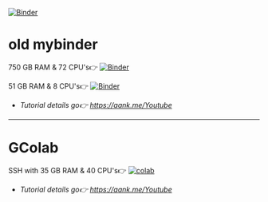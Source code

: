 [![Binder](https://mybinder.org/badge_logo.svg)](https://mybinder.org/v2/gh/7054company/notebooks/HEAD)


# old mybinder
750 GB RAM & 72 CPU's👉 [![Binder](https://mybinder.org/badge_logo.svg)](https://mybinder.org/v2/git/https%3A%2F%2Fgithub.com%2Fa2nk%2Fnotebooks.git/0330010b119f55bae62310ea22b9b5c81a532c2c)

51 GB RAM & 8 CPU's👉 [![Binder](https://mybinder.org/badge_logo.svg)](https://mybinder.org/v2/git/https%3A%2F%2Fgithub.com%2Fa2nk%2Fnotebooks.git/main)

* _Tutorial details go👉 https://aank.me/Youtube_

----------------------
# GColab
SSH with 35 GB RAM & 40 CPU's👉 [![colab](https://colab.research.google.com/assets/colab-badge.svg)](https://colab.research.google.com/github/a2nk/notebooks/blob/main/SSH_with_40CPU.ipynb)

* _Tutorial details go👉 https://aank.me/Youtube_

